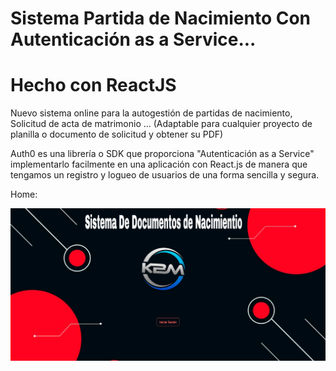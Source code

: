 # Sistema Partida de Nacimiento Con Autenticación as a Service...
# Hecho con ReactJS
 Nuevo sistema online para la autogestión de partidas de nacimiento, Solicitud de acta de matrimonio ...
 (Adaptable para cualquier proyecto de planilla o documento de solicitud y obtener su PDF)
 
 Auth0 es una librería o SDK que proporciona "Autenticación as a Service"
 implementarlo facilmente en una aplicación con React.js de manera que tengamos 
 un registro y logueo de usuarios de una forma sencilla y segura.
 
 Home:
 
 ![](https://github.com/ingkilber/SistemaPartidaNacimiento/blob/main/React-Home.png)
 

 
